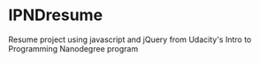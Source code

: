 # IPNDresume
Resume project using javascript and jQuery from Udacity's Intro to Programming Nanodegree program
